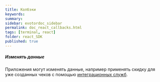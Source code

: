 ```yaml
---
title: Колбэки
keywords:
summary:
sidebar: evotordoc_sidebar
permalink: doc_react_callbacks.html
tags: [terminal, react]
folder: react_SDK
published: true
---
```


##### Изменять данные

Приложения могут изменять данные, например применять скидку для уже созданных чеков с помощью [интеграционных служб](./react_reference_integrationapi.html).
